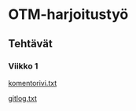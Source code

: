 # OTM-harjoitustyö

## Tehtävät

### Viikko 1
[komentorivi.txt](https://github.com/emmalait/otm-harjoitustyo/blob/master/laskarit/viikko1/komentorivi.txt)

[gitlog.txt](https://github.com/emmalait/otm-harjoitustyo/blob/master/laskarit/viikko1/gitlog.txt)

